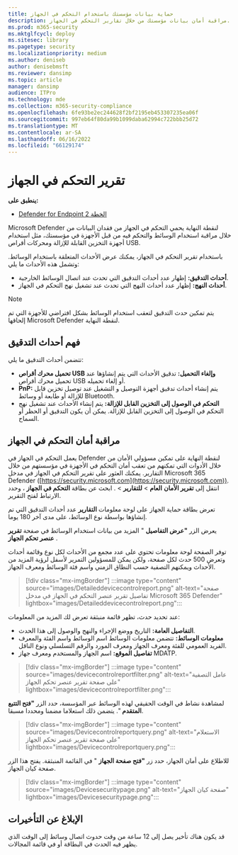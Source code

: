 ```yaml
---
title: حماية بيانات مؤسستك باستخدام التحكم في الجهاز
description: مراقبة أمان بيانات مؤسستك من خلال تقارير التحكم في الجهاز.
ms.prod: m365-security
ms.mktglfcycl: deploy
ms.sitesec: library
ms.pagetype: security
ms.localizationpriority: medium
ms.author: deniseb
author: denisebmsft
ms.reviewer: dansimp
ms.topic: article
manager: dansimp
audience: ITPro
ms.technology: mde
ms.collection: m365-security-compliance
ms.openlocfilehash: 6fe93be2ec244628f2bf2195eb453307235ea06f
ms.sourcegitcommit: 997eb64f80da99b1099daba62994c722bbb25d72
ms.translationtype: MT
ms.contentlocale: ar-SA
ms.lasthandoff: 06/16/2022
ms.locfileid: "66129174"
---
```

# <a name="device-control-report"></a>تقرير التحكم في الجهاز

**ينطبق على:** 
- [Defender for Endpoint الخطة 2](https://go.microsoft.com/fwlink/p/?linkid=2154037)

Microsoft Defender لنقطة النهاية يحمي التحكم في الجهاز من فقدان البيانات من خلال مراقبة استخدام الوسائط والتحكم فيه من قبل الأجهزة في مؤسستك، مثل استخدام أجهزة التخزين القابلة للإزالة ومحركات أقراص USB.

باستخدام تقرير التحكم في الجهاز، يمكنك عرض الأحداث المتعلقة باستخدام الوسائط. وتشمل هذه الأحداث ما يلي:

- **أحداث التدقيق:** إظهار عدد أحداث التدقيق التي تحدث عند اتصال الوسائط الخارجية.
- **أحداث النهج:** إظهار عدد أحداث النهج التي تحدث عند تشغيل نهج التحكم في الجهاز.

> [!NOTE]
> يتم تمكين حدث التدقيق لتعقب استخدام الوسائط بشكل افتراضي للأجهزة التي تم إلحاقها Microsoft Defender لنقطة النهاية.

## <a name="understanding-the-audit-events"></a>فهم أحداث التدقيق

تتضمن أحداث التدقيق ما يلي:

- **تحميل محرك أقراص USB وإلغاء التحميل:** تدقيق الأحداث التي يتم إنشاؤها عند تحميل محرك أقراص USB أو إلغاء تحميله.
- **PnP:** يتم إنشاء أحداث تدقيق أجهزة التوصيل و التشغيل عند توصيل تخزين قابل للإزالة أو طابعة أو وسائط Bluetooth.
- **التحكم في الوصول إلى التخزين القابل للإزالة:** يتم إنشاء الأحداث عند تشغيل نهج التحكم في الوصول إلى التخزين القابل للإزالة. يمكن أن يكون التدقيق أو الحظر أو السماح.

## <a name="monitor-device-control-security"></a>مراقبة أمان التحكم في الجهاز

يعمل التحكم في الجهاز في Defender لنقطة النهاية على تمكين مسؤولي الأمان من خلال الأدوات التي تمكنهم من تعقب أمان التحكم في الأجهزة في مؤسستهم من خلال التقارير. يمكنك العثور على تقرير التحكم في الجهاز في مدخل Microsoft 365 Defender ([https://security.microsoft.com](https://security.microsoft.com)). انتقل إلى **تقرير الأمان** **العام** >  **للتقارير** > . ابحث عن بطاقة **التحكم في الجهاز** ، وحدد الارتباط لفتح التقرير. 

تعرض بطاقة حماية الجهاز على لوحة معلومات **التقارير** عدد أحداث التدقيق التي تم إنشاؤها بواسطة نوع الوسائط، على مدى آخر 180 يوما.

يعرض الزر **"عرض التفاصيل** " المزيد من بيانات استخدام الوسائط في صفحة **تقرير عنصر تحكم الجهاز** .

توفر الصفحة لوحة معلومات تحتوي على عدد مجمع من الأحداث لكل نوع وقائمة أحداث وتعرض 500 حدث لكل صفحة، ولكن يمكن للمسؤولين التمرير لأسفل لرؤية المزيد من الأحداث ويمكنهم التصفية حسب النطاق الزمني واسم فئة الوسائط ومعرف الجهاز.

> [!div class="mx-imgBorder"]
> :::image type="content" source="images/Detaileddevicecontrolreport.png" alt-text="صفحة تفاصيل تقرير عنصر التحكم في الجهاز في مدخل Microsoft 365 Defender" lightbox="images/Detaileddevicecontrolreport.png":::

عند تحديد حدث، تظهر قائمة منبثقة تعرض لك المزيد من المعلومات:

- **التفاصيل العامة:** التاريخ ووضع الإجراء والنهج والوصول إلى هذا الحدث.
- **معلومات الوسائط:** تتضمن معلومات الوسائط اسم الوسائط واسم الفئة والمعرف الفريد العمومي للفئة ومعرف الجهاز ومعرف المورد والرقم التسلسلي ونوع الناقل.
- **تفاصيل الموقع:** اسم الجهاز والمستخدم ومعرف جهاز MDATP.

> [!div class="mx-imgBorder"]
> :::image type="content" source="images/devicecontrolreportfilter.png" alt-text="عامل التصفية على صفحة تقرير عنصر تحكم الجهاز" lightbox="images/devicecontrolreportfilter.png":::

لمشاهدة نشاط في الوقت الحقيقي لهذه الوسائط عبر المؤسسة، حدد الزر **"فتح التتبع المتقدم** ". يتضمن ذلك استعلاما مضمنا ومحددا مسبقا.

> [!div class="mx-imgBorder"]
> :::image type="content" source="images/Devicecontrolreportquery.png" alt-text="الاستعلام على صفحة تقرير عنصر تحكم الجهاز" lightbox="images/Devicecontrolreportquery.png":::

للاطلاع على أمان الجهاز، حدد زر **"فتح صفحة الجهاز** " في القائمة المنبثقة. يفتح هذا الزر صفحة كيان الجهاز.

> [!div class="mx-imgBorder"]
> :::image type="content" source="images/Devicesecuritypage.png" alt-text="صفحة كيان الجهاز" lightbox="images/Devicesecuritypage.png":::

## <a name="reporting-delays"></a>الإبلاغ عن التأخيرات

قد يكون هناك تأخير يصل إلى 12 ساعة من وقت حدوث اتصال وسائط إلى الوقت الذي يظهر فيه الحدث في البطاقة أو في قائمة المجالات.
